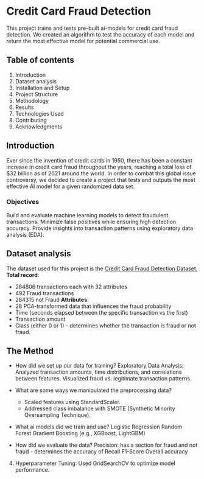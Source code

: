# Credit Card Fraud Detection #

This project trains and tests pre-built ai-models for credit card fraud detection. We created an algorithm to test the accuracy of each model and return the most effective model for potential commercial use. 

## Table of contents ## 
1. Introduction
2. Dataset analysis
3. Installation and Setup
4. Project Structure
5. Methodology
6. Results
7. Technologies Used
8. Contributing
9. Acknowledgments

## Introduction ##
Ever since the invention of credit cards in 1950, there has been a constant increase in credit card fraud throughout the years, reaching a total loss of $32 billion as of 2021 around the world. In order to combat this global issue controversy, we decided to create a project that tests and outputs the most effective AI model for a given randomized data set. 

### Objectives ###
Build and evaluate machine learning models to detect fraudulent transactions.
Minimize false positives while ensuring high detection accuracy.
Provide insights into transaction patterns using exploratory data analysis (EDA).
## Dataset analysis ##
The dataset used for this project is the [Credit Card Fraud Detection Dataset.](https://www.kaggle.com/datasets/mlg-ulb/creditcardfraud)
**Total record**: 
+ 284806 transactions each with 32 attributes 
+ 492 Fraud transactions
+ 284315 not Fraud
**Attributes**: 
+ 28 PCA-transformed data that influences the fraud probability
+ Time (seconds elapsed between the specific transaction vs the first)
+ Transaction amount
+ Class (either 0 or 1) - determines whether the transaction is fraud or not fraud. 


## The Method ## 
+ How did we set up our data for training?
    Exploratory Data Analysis: 
        Analyzed transaction amounts, time distributions, and correlations between features.
        Visualized fraud vs. legitimate transaction patterns.
  
+ What are some ways we manipulated the preprocessing data?
  - Scaled features using StandardScaler.
  - Addressed class imbalance with SMOTE (Synthetic Minority Oversampling Technique).

+ What ai models did we train and use?
  Logistic Regression
  Random Forest
  Gradient Boosting (e.g., XGBoost, LightGBM)

+ How did we evaluate the data?
  Precision: has a section for fraud and not fraud - determines the accuracy of
  Recall
  F1-Score
  Overall accuracy
4. Hyperparameter Tuning:
Used GridSearchCV to optimize model performance.
